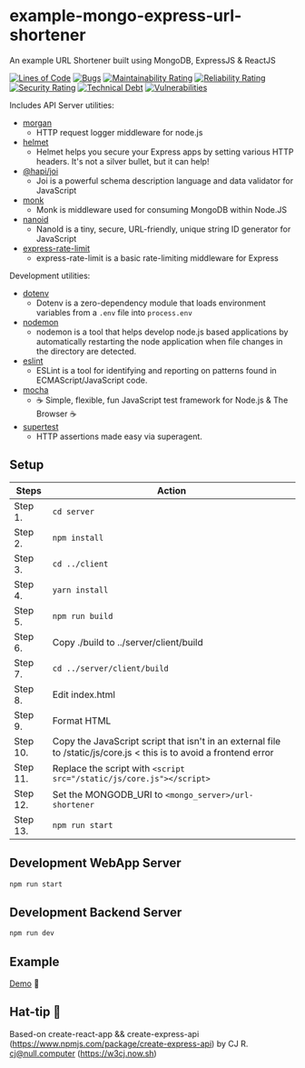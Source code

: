 # example-mongo-express-url-shortener
An example URL Shortener built using MongoDB, ExpressJS &amp; ReactJS

[![Lines of Code](https://sonarcloud.io/api/project_badges/measure?project=dewhurstwill_example-mongo-express-url-shortener&metric=ncloc)](https://sonarcloud.io/dashboard?id=dewhurstwill_example-mongo-express-url-shortener)
[![Bugs](https://sonarcloud.io/api/project_badges/measure?project=dewhurstwill_example-mongo-express-url-shortener&metric=bugs)](https://sonarcloud.io/dashboard?id=dewhurstwill_example-mongo-express-url-shortener)
[![Maintainability Rating](https://sonarcloud.io/api/project_badges/measure?project=dewhurstwill_example-mongo-express-url-shortener&metric=sqale_rating)](https://sonarcloud.io/dashboard?id=dewhurstwill_example-mongo-express-url-shortener)
[![Reliability Rating](https://sonarcloud.io/api/project_badges/measure?project=dewhurstwill_example-mongo-express-url-shortener&metric=reliability_rating)](https://sonarcloud.io/dashboard?id=dewhurstwill_example-mongo-express-url-shortener)
[![Security Rating](https://sonarcloud.io/api/project_badges/measure?project=dewhurstwill_example-mongo-express-url-shortener&metric=security_rating)](https://sonarcloud.io/dashboard?id=dewhurstwill_example-mongo-express-url-shortener)
[![Technical Debt](https://sonarcloud.io/api/project_badges/measure?project=dewhurstwill_example-mongo-express-url-shortener&metric=sqale_index)](https://sonarcloud.io/dashboard?id=dewhurstwill_example-mongo-express-url-shortener)
[![Vulnerabilities](https://sonarcloud.io/api/project_badges/measure?project=dewhurstwill_example-mongo-express-url-shortener&metric=vulnerabilities)](https://sonarcloud.io/dashboard?id=dewhurstwill_example-mongo-express-url-shortener)

Includes API Server utilities:

* [morgan](https://www.npmjs.com/package/morgan)
  * HTTP request logger middleware for node.js
* [helmet](https://www.npmjs.com/package/helmet)
  * Helmet helps you secure your Express apps by setting various HTTP headers. It's not a silver bullet, but it can help!
* [@hapi/joi](https://www.npmjs.com/package/@hapi/joi)
  * Joi is a powerful schema description language and data validator for JavaScript
* [monk](https://www.npmjs.com/package/monk)
  * Monk is middleware used for consuming MongoDB within Node.JS
* [nanoid](https://www.npmjs.com/package/nanoid)
  * NanoId is a tiny, secure, URL-friendly, unique string ID generator for JavaScript
* [express-rate-limit](https://www.npmjs.com/package/express-rate-limit)
  * express-rate-limit is a basic rate-limiting middleware for Express

Development utilities:

* [dotenv](https://www.npmjs.com/package/dotenv)
  * Dotenv is a zero-dependency module that loads environment variables from a `.env` file into `process.env`
* [nodemon](https://www.npmjs.com/package/nodemon)
  * nodemon is a tool that helps develop node.js based applications by automatically restarting the node application when file changes in the directory are detected.
* [eslint](https://www.npmjs.com/package/eslint)
  * ESLint is a tool for identifying and reporting on patterns found in ECMAScript/JavaScript code.
* [mocha](https://www.npmjs.com/package/mocha)
  * ☕️ Simple, flexible, fun JavaScript test framework for Node.js & The Browser ☕️
* [supertest](https://www.npmjs.com/package/supertest)
  * HTTP assertions made easy via superagent.

## Setup


| Steps | Action |
|-|-|
| Step 1. | ``` cd server ``` |
| Step 2. | ``` npm install ``` |
| Step 3. | ``` cd ../client ``` |
| Step 4. | ``` yarn install ``` |
| Step 5. | ``` npm run build ``` |
| Step 6. | Copy ./build to ../server/client/build |
| Step 7. | ``` cd ../server/client/build ``` |
| Step 8. | Edit index.html |
| Step 9. | Format HTML |
| Step 10. | Copy the JavaScript script that isn't in an external file to /static/js/core.js < this is to avoid a frontend error |
| Step 11. | Replace the script with ``` <script src="/static/js/core.js"></script> ``` |
| Step 12. | Set the MONGODB_URI to ``` <mongo_server>/url-shortener ``` |
| Step 13. | ``` npm run start ``` |

## Development WebApp Server

```bash
npm run start
```

## Development Backend Server

```bash
npm run dev
```

## Example
[Demo](https://short.wdew.uk) 📱

## Hat-tip 🎩

Based-on create-react-app && create-express-api (https://www.npmjs.com/package/create-express-api) by CJ R. <cj@null.computer> (https://w3cj.now.sh)
